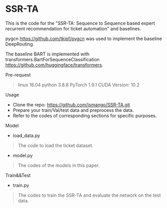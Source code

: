 # SSR-TA

This is the code for the "SSR-TA: Sequence to Sequence based expert recurrent recommendation for ticket automation" and baselines.

pygcn https://github.com/tkipf/pygcn was used to implement the baseline DeepRouting.

The baseline BART is implemented with transformers.BartForSequenceClassification https://github.com/huggingface/transformers.

Pre-request

> linux 16.04
> python 3.8.8
> PyTorch 1.9.1
> CUDA Version: 10.2

Usage

- Clone the repo: https://github.com/ismango/SSR-TA.git
- Prepare your train/Val/test data and preprocess the data.
- Refer to the codes of corresponding sections for specific purposes.


Model
- load_data.py
> The code to load the ticket dataset.

- model.py
> The codes of the models in this paper.

Train&&Test
- train.py
> The codes to train the SSR-TA and evaluate the network on the test data.
